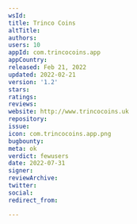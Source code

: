 ```yaml
---
wsId: 
title: Trinco Coins
altTitle: 
authors: 
users: 10
appId: com.trincocoins.app
appCountry: 
released: Feb 21, 2022
updated: 2022-02-21
version: '1.2'
stars: 
ratings: 
reviews: 
website: http://www.trincocoins.uk
repository: 
issue: 
icon: com.trincocoins.app.png
bugbounty: 
meta: ok
verdict: fewusers
date: 2022-07-31
signer: 
reviewArchive: 
twitter: 
social: 
redirect_from: 

---
```


